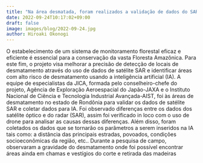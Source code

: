 ```yaml
---
title: "Na área desmatada, foram realizados a validação de dados do SAR e coleta de dados para aprendizagem de máquina da IA na Amazônia"
date: 2022-09-24T10:17:02+09:00
draft: false
image: images/blog/2022-09-24.jpg
author: Hiroaki Okonogi
---
```


O estabelecimento de um sistema de monitoramento florestal eficaz e eficiente é essencial para a conservação da vasta Floresta Amazônica. <!--more-->Para este fim, o projeto visa melhorar a precisão de detecção de locais de desmatamento através do uso de dados de satélite SAR e identificar áreas com alto risco de desmatamento usando a inteligência artificial (IA).
A equipe de especialistas da JICA, formada pelo conselheiro-chefe do projeto, Agência de Exploração Aeroespacial do Japão-JAXA e o Instituto Nacional de Ciência e Tecnologia Industrial Avançada-AIST, foi às áreas de desmatamento no estado de Rondônia para validar os dados de satélite SAR e coletar dados para IA.
Foi observado diferenças entre os dados dos satélite óptico e do radar (SAR), assim foi verificado in loco com o uso de drone para analisar as causas dessas diferenças. Além disso, foram coletados os dados que se tornarão os parâmetros a serem inseridos na IA tais como: a distância das principais estradas, povoados, condições socioeconômicas da região, etc..
Durante a pesquisa de campo, observaram a gravidade do desmatamento onde foi possível encontrar áreas ainda em chamas e vestígios do corte e retirada das madeiras 
